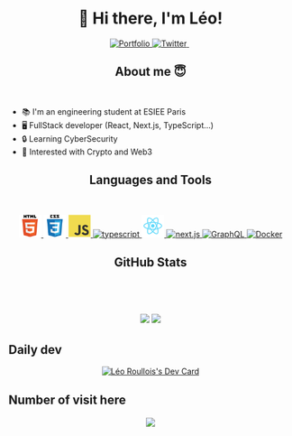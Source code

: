 <p>
	<h1 align="center">👋 Hi there, I'm Léo!</h1>
</p>
<p align="center">
	<a href="https://www.leoroullois.com" target="_blank">
		<img src="https://img.shields.io/badge/portfolio-leoroullois.com-brightgreen" alt="Portfolio" />
	</a>
	<a href="https://twitter.com/leoroullois" target="_blank">
		<img src="https://img.shields.io/badge/Twitter-%40leoroullois-blue" alt="Twitter" />
	</a>
	&nbsp;
</p>
<h2 align="center">About me 😇</h2>
<br>
<p>
	
- 📚 I'm an engineering student at ESIEE Paris
- 🖥️ FullStack developer (React, Next.js, TypeScript...)
- 🔒 Learning CyberSecurity
- 🚀 Interested with Crypto and Web3

</p>


<p>
<h2 align="center"> Languages and Tools</h2>
</p>
<br />

<p align="center">
<a href="https://www.w3.org/html/" target="_blank"> 
	<img src="https://raw.githubusercontent.com/devicons/devicon/master/icons/html5/html5-original-wordmark.svg" alt="html5" width="40" height="40"/> </a>
<a href="https://www.w3schools.com/css/" target="_blank"> 
	<img src="https://raw.githubusercontent.com/devicons/devicon/master/icons/css3/css3-original-wordmark.svg" alt="css3" width="40" height="40"/> </a>
<a href="https://developer.mozilla.org/en-US/docs/Web/JavaScript" target="_blank"> 
	<img src="https://raw.githubusercontent.com/devicons/devicon/master/icons/javascript/javascript-original.svg" alt="javascript" width="40" height="40"/> </a>
<a href="https://www.typescriptlang.org/" target="_blank">
	<img src="https://seeklogo.com/images/T/typescript-logo-B29A3F462D-seeklogo.com.png" alt="typescript" width="40" height="40"/>
</a>
<a href="https://reactjs.org/" target="_blank">
	<img src="https://raw.githubusercontent.com/github/explore/80688e429a7d4ef2fca1e82350fe8e3517d3494d/topics/react/react.png" alt="react.js" width="40" height="40"/> 
</a>

</a>
<a href="https://nextjs.org/" target="_blank">
	<img src="https://upload.wikimedia.org/wikipedia/commons/8/8e/Nextjs-logo.svg" alt="next.js" width="60" height="40"/> 
</a>

<a href="https://graphql.org/" target="_blank">
	<img src="https://upload.wikimedia.org/wikipedia/commons/thumb/1/17/GraphQL_Logo.svg/1024px-GraphQL_Logo.svg.png?20161105194737" alt="GraphQL" width="40" height="40"/> 
</a>
<a href="https://www.docker.com/" target="_blank">
	<img src="https://www.svgrepo.com/show/373557/docker2.svg" alt="Docker" width="50" height="40"/> 
</a>
<h2 align="center">GitHub Stats<h2>
<br />
<p align="center">
	<img src="https://github-readme-stats.vercel.app/api?username=leoroullois&theme=github_dark&show_icons=true" height="150"/>
	<img src="https://github-readme-stats.vercel.app/api/top-langs/?username=leoroullois&layout=compact&theme=github_dark&exclude_repo=fcc-headerparser,fcc-timestamp,fcc-urlshortener,fcc-exercisetracker,fcc-filemetadata,Projet-Zuul,jaicomprismaths,leoroullois.github.io" height="150" />
</p>

## Daily dev
<p align="center">
	<a href="https://app.daily.dev/Leyo"><img src="https://api.daily.dev/devcards/f478ba3516404ff8821f7b3b4081965c.png?r=bpc" width="250" alt="Léo Roullois's Dev Card"/></a>
</p>

## Number of visit here
<p align="center">	
	<img align="center" src="http://estruyf-github.azurewebsites.net/api/VisitorHit?user=leoroullois&repo=leoroullois&countColorcountColor&countColor=%FFFFFF"/> 
</p>
<!---
leoroullois/leoroullois is a ✨ special ✨ repository because its `README.md` (this file) appears on your GitHub profile.
You can click the Preview link to take a look at your changes.
--->
